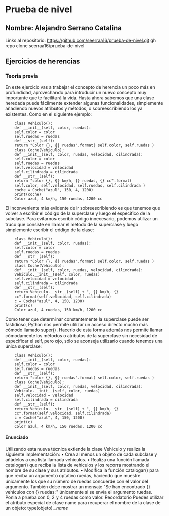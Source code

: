 # Prueba de nivel
## Nombre: Alejandro Serrano Catalina
Links al repositorio: https://github.com/seerraa16/prueba-de-nivel.git
                      gh repo clone seerraa16/prueba-de-nivel
                
## Ejercicios de herencias
### Teoría previa
En este ejercicio vas a trabajar el concepto de herencia un poco más en
profundidad, aprovechando para introducir un nuevo concepto muy importante
que te facilitará la vida.
Hasta ahora sabemos que una clase heredada puede fácilmente extender
algunas funcionalidades, simplemente añadiendo nuevos atributos y métodos,
o sobreescribiendo los ya existentes. Como en el siguiente ejemplo:

```
    class Vehiculo():
    def __init__(self, color, ruedas):
    self.color = color
    self.ruedas = ruedas
    def __str__(self):
    return "Color {}, {} ruedas".format( self.color, self.ruedas )
    class Coche(Vehiculo):
    def __init__(self, color, ruedas, velocidad, cilindrada):
    self.color = color
    self.ruedas = ruedas
    self.velocidad = velocidad
    self.cilindrada = cilindrada
    def __str__(self):
    return "color {}, {} km/h, {} ruedas, {} cc".format(
    self.color, self.velocidad, self.ruedas, self.cilindrada )
    coche = Coche("azul", 150, 4, 1200)
    print(coche)
    Color azul, 4 km/h, 150 ruedas, 1200 cc
```

El inconveniente más evidente de ir sobreescribiendo es que tenemos que
volver a escribir el código de la superclase y luego el específico de la subclase.
Para evitarnos escribir código innecesario, podemos utilizar un truco que
consiste en llamar el método de la superclase y luego simplemente escribir el
código de la clase:

```
    class Vehiculo():
    def __init__(self, color, ruedas):
    self.color = color
    self.ruedas = ruedas
    def __str__(self):
    return "Color {}, {} ruedas".format( self.color, self.ruedas )
    class Coche(Vehiculo):
    def __init__(self, color, ruedas, velocidad, cilindrada):
    Vehiculo.__init__(self, color, ruedas)
    self.velocidad = velocidad
    self.cilindrada = cilindrada
    def __str__(self):
    return Vehiculo.__str__(self) + ", {} km/h, {}
    cc".format(self.velocidad, self.cilindrada)
    c = Coche("azul", 4, 150, 1200)
    print(c)
    Color azul, 4 ruedas, 150 km/h, 1200 cc
```

Como tener que determinar constantemente la superclase puede ser fastidioso,
Python nos permite utilizar un acceso directo mucho más cómodo
llamado super().
Hacerlo de esta forma además nos permite llamar cómodamente los métodos
o atributos de la superclase sin necesidad de especificar el self, pero ojo, sólo
se aconseja utilizarlo cuando tenemos una única superclase:

```
    class Vehiculo():
    def __init__(self, color, ruedas):
    self.color = color
    self.ruedas = ruedas
    def __str__(self):
    return "color {}, {} ruedas".format( self.color, self.ruedas )
    class Coche(Vehiculo):
    def __init__(self, color, ruedas, velocidad, cilindrada):
    Vehiculo.__init__(self, color, ruedas)
    self.velocidad = velocidad
    self.cilindrada = cilindrada
    def __str__(self):
    return Vehiculo.__str__(self) + ", {} km/h, {}
    cc".format(self.velocidad, self.cilindrada)
    c = Coche("azul", 4, 150, 1200)
    print(c)
    Color azul, 4 km/h, 150 ruedas, 1200 cc
```

#### Enunciado 
Utilizando esta nueva técnica extiende la clase Vehiculo y realiza la siguiente
implementación:
• Crea al menos un objeto de cada subclase y añádelos a una lista
llamada vehiculos.
• Realiza una función llamada catalogar() que reciba la lista de
vehiculos y los recorra mostrando el nombre de su clase y sus
atributos.
• Modifica la función catalogar() para que reciba un argumento
optativo ruedas, haciendo que muestre únicamente los que su
número de ruedas concuerde con el valor del argumento. También
debe mostrar un mensaje "Se han encontrado {} vehículos con {}
ruedas:" únicamente si se envía el argumento ruedas. Ponla a
prueba con 0, 2 y 4 ruedas como valor.
Recordatorio
Puedes utilizar el atributo especial de clase name para recuperar el nombre de
la clase de un objeto:
type(objeto).__name_
